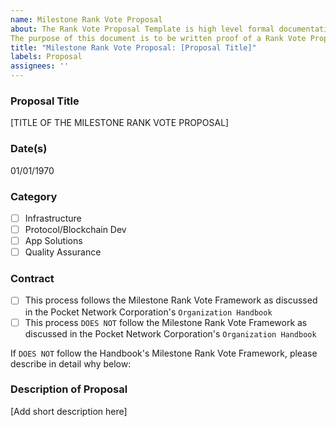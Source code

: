 ```yaml
---
name: Milestone Rank Vote Proposal
about: The Rank Vote Proposal Template is high level formal documentation of the Milestone Rank Vote Proposal PNI's Rank Vote Framework.
The purpose of this document is to be written proof of a Rank Vote Proposal made by a PNI member for the official audit trail.  
title: "Milestone Rank Vote Proposal: [Proposal Title]"
labels: Proposal
assignees: ''
---
```


### Proposal Title 
[TITLE OF THE MILESTONE RANK VOTE PROPOSAL]
### Date(s)
01/01/1970
### Category
- [ ] Infrastructure
- [ ] Protocol/Blockchain Dev
- [ ] App Solutions
- [ ] Quality Assurance
### Contract
- [ ] This process follows the Milestone Rank Vote Framework as discussed in the Pocket Network Corporation's `Organization Handbook`
- [ ] This process `DOES NOT` follow the Milestone Rank Vote Framework as discussed in the Pocket Network Corporation's `Organization Handbook`

If `DOES NOT` follow the Handbook's Milestone Rank Vote Framework, please describe in detail why below:

### Description of Proposal
[Add short description here]